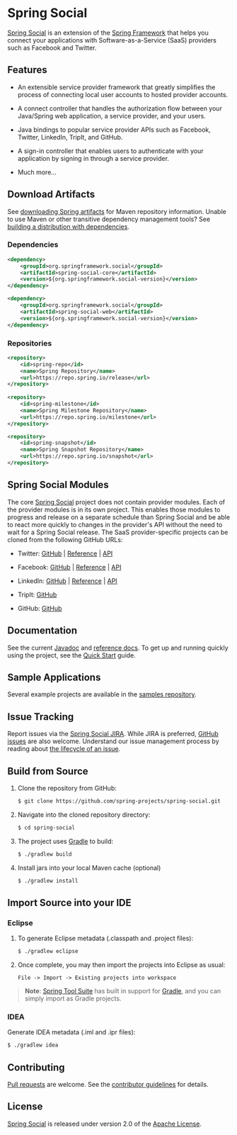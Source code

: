 # Spring Social

[Spring Social] is an extension of the [Spring Framework] that helps you connect your applications with Software-as-a-Service (SaaS) providers such as Facebook and Twitter.


## Features

- An extensible service provider framework that greatly simplifies the process of connecting local user accounts to hosted provider accounts.

- A connect controller that handles the authorization flow between your Java/Spring web application, a service provider, and your users.

- Java bindings to popular service provider APIs such as Facebook, Twitter, LinkedIn, TripIt, and GitHub.

- A sign-in controller that enables users to authenticate with your application by signing in through a service provider.

- Much more...


## Download Artifacts

See [downloading Spring artifacts] for Maven repository information. Unable to use Maven or other transitive dependency management tools? See [building a distribution with dependencies].

### Dependencies

```xml
<dependency>
    <groupId>org.springframework.social</groupId>
    <artifactId>spring-social-core</artifactId>
    <version>${org.springframework.social-version}</version>
</dependency>

<dependency>
    <groupId>org.springframework.social</groupId>
    <artifactId>spring-social-web</artifactId>
    <version>${org.springframework.social-version}</version>
</dependency>
```

### Repositories

```xml
<repository>
    <id>spring-repo</id>
    <name>Spring Repository</name>
    <url>https://repo.spring.io/release</url>
</repository>   
    
<repository>
    <id>spring-milestone</id>
    <name>Spring Milestone Repository</name>
    <url>https://repo.spring.io/milestone</url>
</repository>

<repository>
    <id>spring-snapshot</id>
    <name>Spring Snapshot Repository</name>
    <url>https://repo.spring.io/snapshot</url>
</repository>
```


## Spring Social Modules

The core [Spring Social] project does not contain provider modules. Each of the provider modules is in its own project. This enables those modules to progress and release on a separate schedule than Spring Social and be able to react more quickly to changes in the provider's API without the need to wait for a Spring Social release. The SaaS provider-specific projects can be cloned from the following GitHub URLs:

- Twitter: [GitHub][twitter-gh] | [Reference][twitter-ref] | [API][twitter-api]

- Facebook: [GitHub][facebook-gh] | [Reference][facebook-ref] | [API][facebook-api]

- LinkedIn: [GitHub][linkedin-gh] | [Reference][linkedin-ref] | [API][linkedin-api]

- TripIt: [GitHub][tripit-gh]

- GitHub: [GitHub][github-gh]


## Documentation

See the current [Javadoc] and [reference docs]. To get up and running quickly using the project, see the [Quick Start] guide.


## Sample Applications

Several example projects are available in the [samples repository].


## Issue Tracking

Report issues via the [Spring Social JIRA]. While JIRA is preferred, [GitHub issues] are also welcome. Understand our issue management process by reading about [the lifecycle of an issue].


## Build from Source

1. Clone the repository from GitHub:

    ```sh
    $ git clone https://github.com/spring-projects/spring-social.git
    ```

2. Navigate into the cloned repository directory:

    ```sh
    $ cd spring-social
    ```

3. The project uses [Gradle] to build:

    ```sh
    $ ./gradlew build
    ```
        
4. Install jars into your local Maven cache (optional)

    ```sh
    $ ./gradlew install
    ```


## Import Source into your IDE

### Eclipse

1. To generate Eclipse metadata (.classpath and .project files):

    ```sh
    $ ./gradlew eclipse
    ```

2. Once complete, you may then import the projects into Eclipse as usual:

   ```
   File -> Import -> Existing projects into workspace
   ```

> **Note**: [Spring Tool Suite][sts] has built in support for [Gradle], and you can simply import as Gradle projects.

### IDEA

Generate IDEA metadata (.iml and .ipr files):

```sh
$ ./gradlew idea
```


## Contributing

[Pull requests] are welcome. See the [contributor guidelines] for details.


## License

[Spring Social] is released under version 2.0 of the [Apache License].


[Spring Social]: https://projects.spring.io/spring-social
[Spring Framework]: https://projects.spring.io/spring-framework
[downloading Spring artifacts]: https://github.com/spring-projects/spring-framework/wiki/Downloading-Spring-artifacts
[building a distribution with dependencies]: https://github.com/spring-projects/spring-framework/wiki/Building-a-distribution-with-dependencies
[twitter-gh]: https://github.com/spring-projects/spring-social-twitter
[twitter-ref]: https://docs.spring.io/spring-social-twitter/docs/current/reference/htmlsingle/
[twitter-api]: https://docs.spring.io/spring-social-twitter/docs/current/apidocs/
[facebook-gh]: https://github.com/spring-projects/spring-social-facebook
[facebook-ref]: https://docs.spring.io/spring-social-facebook/docs/current/reference/htmlsingle/
[facebook-api]: https://docs.spring.io/spring-social-facebook/docs/current/apidocs/
[linkedin-gh]: https://github.com/spring-projects/spring-social-linkedin
[linkedin-ref]: https://docs.spring.io/spring-social-linkedin/docs/1.0.x/reference/htmlsingle/
[linkedin-api]: https://docs.spring.io/spring-social-linkedin/docs/1.0.x/api/
[tripit-gh]: https://github.com/spring-projects/spring-social-tripit
[github-gh]: https://github.com/spring-projects/spring-social-github
[Javadoc]: https://docs.spring.io/spring-social/docs/current/api/
[reference docs]: https://docs.spring.io/spring-social/docs/current/reference/html/
[samples repository]: https://github.com/spring-projects/spring-social-samples
[Quick Start]: https://github.com/spring-projects/spring-social/wiki/Quick-Start
[Spring Social JIRA]: https://jira.springsource.org/browse/SOCIAL
[GitHub issues]: https://github.com/spring-projects/spring-social/issues
[the lifecycle of an issue]: https://github.com/spring-projects/spring-framework/wiki/The-Lifecycle-of-an-Issue
[Gradle]: https://gradle.org
[sts]: https://spring.io/tools
[Pull requests]: https://help.github.com/send-pull-requests
[contributor guidelines]: https://github.com/spring-projects/spring-framework/blob/master/CONTRIBUTING.md
[Apache License]: http://www.apache.org/licenses/LICENSE-2.0
